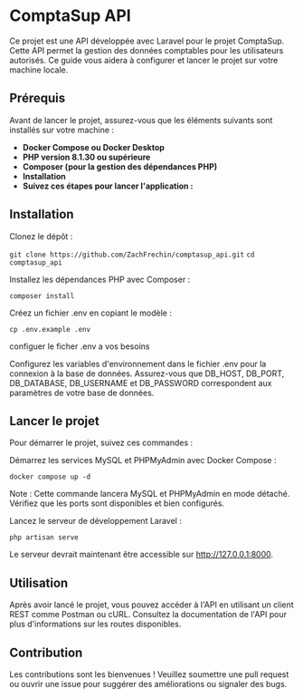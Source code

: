 # ComptaSup API

Ce projet est une API développée avec Laravel pour le projet ComptaSup. Cette API permet la gestion des données comptables pour les utilisateurs autorisés. Ce guide vous aidera à configurer et lancer le projet sur votre machine locale.

## Prérequis
Avant de lancer le projet, assurez-vous que les éléments suivants sont installés sur votre machine :

- **Docker Compose ou Docker Desktop**
- **PHP version 8.1.30 ou supérieure**
- **Composer (pour la gestion des dépendances PHP)**
- **Installation**
- **Suivez ces étapes pour lancer l'application :**

## Installation 

Clonez le dépôt :

```git clone https://github.com/ZachFrechin/comptasup_api.git```
```cd comptasup_api```

Installez les dépendances PHP avec Composer :

``composer install``

Créez un fichier .env en copiant le modèle :

``cp .env.example .env``

configuer le ficher .env a vos besoins

Configurez les variables d'environnement dans le fichier .env pour la connexion à la base de données. Assurez-vous que DB_HOST, DB_PORT, DB_DATABASE, DB_USERNAME et DB_PASSWORD correspondent aux paramètres de votre base de données.

## Lancer le projet

Pour démarrer le projet, suivez ces commandes :

Démarrez les services MySQL et PHPMyAdmin avec Docker Compose :

``docker compose up -d``

Note : Cette commande lancera MySQL et PHPMyAdmin en mode détaché. Vérifiez que les ports sont disponibles et bien configurés.

Lancez le serveur de développement Laravel :

``php artisan serve``

Le serveur devrait maintenant être accessible sur http://127.0.0.1:8000.

## Utilisation
Après avoir lancé le projet, vous pouvez accéder à l'API en utilisant un client REST comme Postman ou cURL. Consultez la documentation de l'API pour plus d'informations sur les routes disponibles.

## Contribution
Les contributions sont les bienvenues ! Veuillez soumettre une pull request ou ouvrir une issue pour suggérer des améliorations ou signaler des bugs.